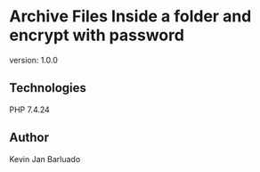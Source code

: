 # Archive Files Inside a folder and encrypt with password

version: 1.0.0

## Technologies
PHP 7.4.24

## Author
Kevin Jan Barluado